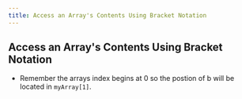 ```yaml
---
title: Access an Array's Contents Using Bracket Notation
---
```

## Access an Array's Contents Using Bracket Notation

- Remember the arrays index begins at 0 so the postion of b will be located in `myArray[1]`.
